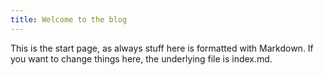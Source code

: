 ```yaml
---
title: Welcome to the blog
---
```


This is the start page, as always stuff here is formatted with Markdown. If you want to change things here, the underlying file is index.md.
